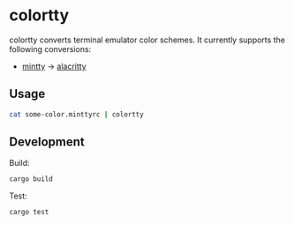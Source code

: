 # colortty

colortty converts terminal emulator color schemes. It currently supports the following conversions:

- [mintty](https://github.com/mintty/mintty) -> [alacritty](https://github.com/jwilm/alacritty)

## Usage

```sh
cat some-color.minttyrc | colortty
```

## Development

Build:

```sh
cargo build
```

Test:

```sh
cargo test
```
